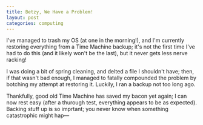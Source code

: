 ```yaml
---
title: Betzy, We Have a Problem!
layout: post
categories: computing
---
```


I've managed to trash my OS (at one in the morning!), and I'm currently restoring everything from a Time Machine backup; it's not the first time I've had to do this (and it likely won't be the last), but it never gets less nerve racking!

I was doing a bit of spring cleaning, and delted a file I shouldn't have; then, if that wasn't bad enough, I managed to fatally compounded the problem by botching my attempt at restoring it. Luckily, I ran a backup not too long ago.

Thankfully, good old Time Machine has saved my bacon yet again; I can now rest easy (after a thurough test, everything appears to be as expected). Backing stuff up is so imprtant; you never know when something catastrophic might hap—
